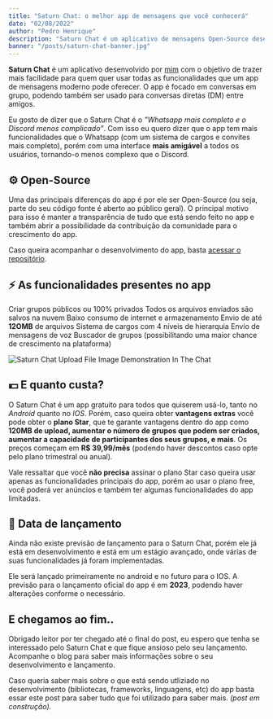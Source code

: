 ```yaml
---
title: "Saturn Chat: o melhor app de mensagens que você conhecerá"
date: "02/08/2022"
author: "Pedro Henrique"
description: "Saturn Chat é um aplicativo de mensagens Open-Source desenvolvido pensando na usabilidade, performance e privacidade do usuário."
banner: "/posts/saturn-chat-banner.jpg"
---
```


**Saturn Chat** é um aplicativo desenvolvido por [mim](/) com o objetivo de trazer mais facilidade para quem quer usar todas as funcionalidades que um app de mensagens moderno pode oferecer. O app é focado em conversas em grupo, podendo também ser usado para conversas diretas (DM) entre amigos.

Eu gosto de dizer que o Saturn Chat é o _”Whatsapp mais completo e o Discord menos complicado”_. Com isso eu quero dizer que o app tem mais funcionalidades que o Whatsapp (com um sistema de cargos e convites mais completo), porém com uma interface **mais amigável** a todos os usuários, tornando-o menos complexo que o Discord.

## ⚙ Open-Source

Uma das principais diferenças do app é por ele ser Open-Source (ou seja, parte do seu código fonte é aberto ao público geral). O principal motivo para isso é manter a transparência de tudo que está sendo feito no app e também abrir a possibilidade da contribuição da comunidade para o crescimento do app.

Caso queira acompanhar o desenvolvimento do app, basta [acessar o repositório](https://github.com/flow-apps/saturn-chat-mobile/).

## ⚡ As funcionalidades presentes no app

Criar grupos públicos ou 100% privados
Todos os arquivos enviados são salvos na nuvem
Baixo consumo de internet e armazenamento
Envio de até **12OMB** de arquivos
Sistema de cargos com 4 níveis de hierarquia
Envio de mensagens de voz
Buscador de grupos (possibilitando uma maior chance de crescimento na plataforma)

![Saturn Chat Upload File Image Demonstration In The Chat](/posts/saturn-chat-upload-file.jpeg)

## 💵 E quanto custa?

O Saturn Chat é um app gratuito para todos que quiserem usá-lo, tanto no _Android_ quanto no _IOS_. Porém, caso queira obter **vantagens extras** você pode obter o **plano Star**, que te garante vantagens dentro do app como **120MB de upload, aumentar o número de grupos que podem ser criados, aumentar a capacidade de participantes dos seus grupos, e mais**. Os preços começam em **R$ 39,99/mês** (podendo haver descontos caso opte pelo plano trimestral ou anual).

Vale ressaltar que você **não precisa** assinar o plano Star caso queira usar apenas as funcionalidades principais do app, porém ao usar o plano free, você poderá ver anúncios e também ter algumas funcionalidades do app limitadas.

## 📅 Data de lançamento

Ainda não existe previsão de lançamento para o Saturn Chat, porém ele já está em desenvolvimento e está em um estágio avançado, onde várias de suas funcionalidades já foram implementadas.

Ele será lançado primeiramente no android e no futuro para o IOS. A previsão para o lançamento oficial do app é em **2023**, podendo haver alterações conforme o necessário.

## E chegamos ao fim..

Obrigado leitor por ter chegado até o final do post, eu espero que tenha se interessado pelo Saturn Chat e que fique ansioso pelo seu lançamento. Acompanhe o blog para saber mais informações sobre o seu desenvolvimento e lançamento.

Caso queria saber mais sobre o que está sendo utliziado no desenvolvimento (bibliotecas, frameworks, linguagens, etc) do app basta essar este post para saber tudo que foi utilizado para saber mais. _(post em construção)._
